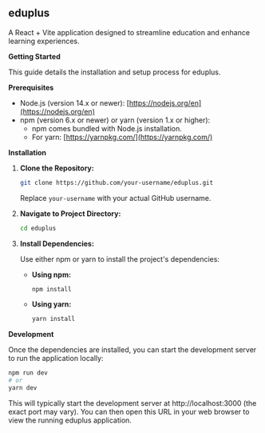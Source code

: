 ## eduplus

A React + Vite application designed to streamline education and enhance learning experiences.

**Getting Started**

This guide details the installation and setup process for eduplus.

**Prerequisites**

- Node.js (version 14.x or newer): [https://nodejs.org/en](https://nodejs.org/en)
- npm (version 6.x or newer) or yarn (version 1.x or higher):
    - npm comes bundled with Node.js installation.
    - For yarn: [https://yarnpkg.com/](https://yarnpkg.com/)

**Installation**

1. **Clone the Repository:**

   ```bash
   git clone https://github.com/your-username/eduplus.git
   ```

   Replace `your-username` with your actual GitHub username.

2. **Navigate to Project Directory:**

   ```bash
   cd eduplus
   ```

3. **Install Dependencies:**

   Use either npm or yarn to install the project's dependencies:

   - **Using npm:**

     ```bash
     npm install
     ```

   - **Using yarn:**

     ```bash
     yarn install
     ```

**Development**

Once the dependencies are installed, you can start the development server to run the application locally:

```bash
npm run dev
# or
yarn dev
```

This will typically start the development server at http://localhost:3000 (the exact port may vary). You can then open this URL in your web browser to view the running eduplus application.




